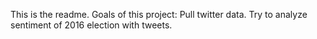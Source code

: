 This is the readme.
Goals of this project:
Pull twitter data.
Try to analyze sentiment of 2016 election with tweets.